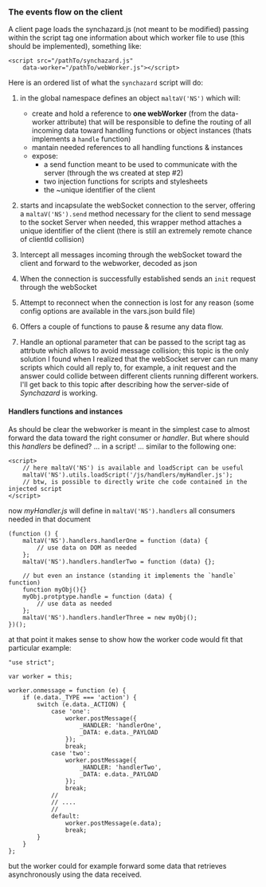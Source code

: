 ### The events flow on the client

A client page loads the synchazard.js (not meant to be modified) passing within the script tag one information about which worker file to use (this should be implemented), something like: 
```
<script src="/pathTo/synchazard.js"
    data-worker="/pathTo/webWorker.js"></script>
```
Here is an ordered list of what the `synchazard` script will do: 
1) in the global namespace defines an object `maltaV('NS')` which will:
    - create and hold a reference to **one webWorker** (from the data-worker attribute) that will be responsible to define the routing of all incoming data toward handling functions or object instances (thats implements a `handle` function)
    - mantain needed references to all handling functions & instances
    - expose:
        - a send function meant to be used to communicate with the server (through the ws created at step #2)
        - two injection functions for scripts and stylesheets
        - the ~unique identifier of the client

2) starts and incapsulate the webSocket connection to the server, offering a `maltaV('NS').send` method necessary for the client to send message to the socket Server when needed, this wrapper method attaches a unique identifier of the client (there is still an extremely remote chance of clientId collision)
3) Intercept all messages incoming through the webSocket toward the client and forward to the webworker, decoded as json
4) When the connection is successfully established sends an `init` request through the webSocket
5) Attempt to reconnect when the connection is lost for any reason (some config options are available in the vars.json build file) 
6) Offers a couple of functions to pause & resume any data flow. 
7) Handle an optional parameter that can be passed to the script tag as attrbute which allows to avoid message collision; this topic is the only solution I found when I realized that the webSocket server can run many scripts which could all reply to, for example, a init request and the answer could collide between different clients running different workers. I'll get back to this topic after describing how the server-side of _Synchazard_ is working. 

#### Handlers functions and instances
As should be clear the webworker is meant in the simplest case to almost forward the data toward the right consumer or _handler_. But where should this _handlers_ be defined? ... in a script! ... similar to the following one:
```
<script>
    // here maltaV('NS') is available and loadScript can be useful    
    maltaV('NS').utils.loadScript('/js/handlers/myHandler.js');
    // btw, is possible to directly write che code contained in the injected script
</script>
```
now _myHandler.js_ will define in `maltaV('NS').handlers` all consumers needed in that document

```
(function () {
    maltaV('NS').handlers.handlerOne = function (data) {
        // use data on DOM as needed
    };
    maltaV('NS').handlers.handlerTwo = function (data) {};
    
    // but even an instance (standing it implements the `handle` function)
    function myObj(){}
    myObj.protptype.handle = function (data) {
        // use data as needed
    };
    maltaV('NS').handlers.handlerThree = new myObj();
})();
```

at that point it makes sense to show how the worker code would fit that particular example:

```
"use strict";

var worker = this;

worker.onmessage = function (e) {
    if (e.data._TYPE === 'action') {
        switch (e.data._ACTION) {
            case 'one':
                worker.postMessage({
                    _HANDLER: 'handlerOne',
                    _DATA: e.data._PAYLOAD
                });
                break;
            case 'two':
                worker.postMessage({
                    _HANDLER: 'handlerTwo',
                    _DATA: e.data._PAYLOAD
                });
                break;
            //
            // ....
            //
            default:
                worker.postMessage(e.data);
                break;
        }
    }
};
```
but the worker could for example forward some data that retrieves asynchronously using the data received.